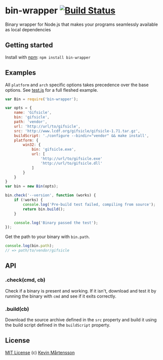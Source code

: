 # bin-wrapper [![Build Status](https://secure.travis-ci.org/kevva/bin-wrapper.png?branch=master)](http://travis-ci.org/kevva/bin-wrapper)

Binary wrapper for Node.js that makes your programs seamlessly available as local dependencies

## Getting started

Install with [npm](https://npmjs.org/package/bin-wrapper): `npm install bin-wrapper`

## Examples

All `platform` and `arch` specific options takes precedence over the base 
options. See [test.js](test.js) for a full fleshed example.

```js
var Bin = require('bin-wrapper');

var opts = {
    name: 'Gifsicle',
    bin: 'gifsicle',
    path: 'vendor',
    url: 'http://url/to/gifsicle',
    src: 'http://www.lcdf.org/gifsicle/gifsicle-1.71.tar.gz',
    buildScript: './configure --bindir="vendor" && make install',
    platform: {
        win32: {
            bin: 'gifsicle.exe',
            url: [
                'http://url/to/gifsicle.exe'
                'http://url/to/gifsicle.dll'
            ]
        }
    }
}
var bin = new Bin(opts);

bin.check('--version', function (works) {
    if (!works) {
        console.log('Pre-build test failed, compiling from source');
        return bin.build();
    }

    console.log('Binary passed the test');
});
```

Get the path to your binary with `bin.path`.

```js
console.log(bin.path);
// => path/to/vendor/gifsicle
```

## API

### .check(cmd, cb)

Check if a binary is present and working. If it isn't, download and test it by 
running the binary with `cmd` and see if it exits correctly.

### .build(cb)

Download the source archive defined in the `src` property and build it using the 
build script defined in the `buildScript` property.

## License

[MIT License](http://en.wikipedia.org/wiki/MIT_License) (c) [Kevin Mårtensson](http://kevinmartensson.com)
